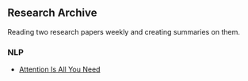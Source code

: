 ## Research Archive

Reading two research papers weekly and creating summaries on them.

### NLP
- [Attention Is All You Need](https://github.com/ethanwchen/papers-reading-list/blob/main/attention-is-all-you-need)
